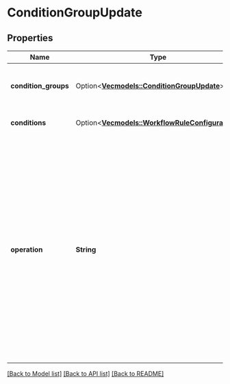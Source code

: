 # ConditionGroupUpdate

## Properties

Name | Type | Description | Notes
------------ | ------------- | ------------- | -------------
**condition_groups** | Option<[**Vec<models::ConditionGroupUpdate>**](ConditionGroupUpdate.md)> | The nested conditions of the condition group. | [optional]
**conditions** | Option<[**Vec<models::WorkflowRuleConfiguration>**](WorkflowRuleConfiguration.md)> | The rules for this condition. | [optional]
**operation** | **String** | Determines how the conditions in the group are evaluated. Accepts either `ANY` or `ALL`. If `ANY` is used, at least one condition in the group must be true for the group to evaluate to true. If `ALL` is used, all conditions in the group must be true for the group to evaluate to true. | 

[[Back to Model list]](../README.md#documentation-for-models) [[Back to API list]](../README.md#documentation-for-api-endpoints) [[Back to README]](../README.md)


